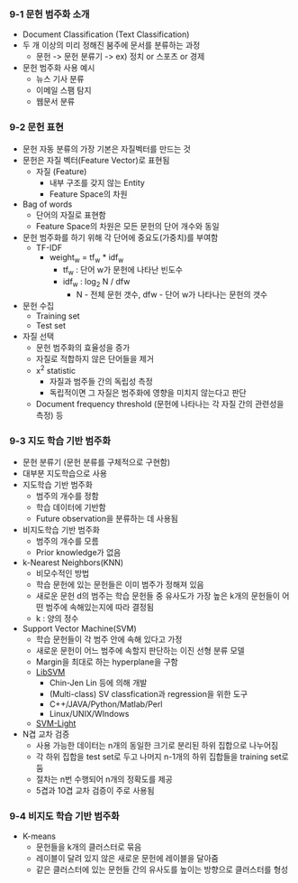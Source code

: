 ### 9-1 문헌 범주화 소개

+ Document Classification (Text Classification)
+ 두 개 이상의 미리 정해진 붐주에 문서를 분류하는 과정
  + 문헌 -> 문헌 분류기 -> ex) 정치 or 스포츠 or 경제
+ 문헌 범주화 사용 예시
  + 뉴스 기사 분류
  + 이메일 스팸 탐지
  + 웹문서 분류

### 9-2 문헌 표현

+ 문헌 자동 분류의 가장 기본은 자질벡터를 만드는 것
+ 문헌은 자질 벡터(Feature Vector)로 표현됨
  + 자질 (Feature)
    + 내부 구조를 갖지 않는 Entity
    + Feature Space의 차원
+ Bag of words
  + 단어의 자질로 표현함
  + Feature Space의 차원은 모든 문헌의 단어 개수와 동일
+ 문헌 범주화를 하기 위해 각 단어에 중요도(가중치)를 부여함
  + TF-IDF
    + weight<sub>w</sub> = tf<sub>w</sub> * idf<sub>w</sub>
      + tf<sub>w</sub> : 단어 w가 문헌에 나타난 빈도수
      + idf<sub>w</sub> :  log<sub>2</sub> N / dfw
        + N - 전체 문헌 갯수, dfw - 단어 w가 나타나는 문헌의 갯수
+ 문헌 수집
  + Training set
  + Test set
+ 자질 선택
  + 문헌 범주화의 효율성을 증가
  + 자질로 적합하지 않은 단어들을 제거
  + x<sup>2</sup> statistic
    + 자질과 범주들 간의 독립성 측정
    + 독립적이면 그 자질은 범주화에 영향을 미치지 않는다고 판단
  + Document frequency threshold (문헌에 나타나는 각 자질 간의 관련성을 측정) 등

### 9-3 지도 학습 기반 범주화

+ 문헌 분류기 (문헌 분류를 구체적으로 구현함)
+ 대부분 지도학습으로 사용
+ 지도학습 기반 범주화
  + 범주의 개수를 정함
  + 학습 데이터에 기반함
  + Future observation을 분류하는 데 사용됨
+ 비지도학습 기반 범주화
  + 범주의 개수를 모름
  + Prior knowledge가 없음
+ k-Nearest Neighbors(KNN)
  + 비모수적인 방법
  + 학습 문헌에 있는 문헌들은 이미 범주가 정해져 있음
  + 새로운 문헌 d의 범주는 학습 문헌들 중 유사도가 가장 높은 k개의 문헌들이 어떤 범주에 속해있는지에 따라 결정됨
  + k : 양의 정수
+ Support Vector Machine(SVM)
  + 학습 문헌들이 각 범주 안에 속해 있다고 가정
  + 새로운 문헌이 어느 범주에 속할지 판단하는 이진 선형 분류 모델
  + Margin을 최대로 하는 hyperplane을 구함
  + [LibSVM](http://www.csie.ntu.edu.tw/~cjlin/libsvm/)
    + Chin-Jen Lin 등에 의해 개발
    + (Multi-class) SV classfication과 regression을 위한 도구
    + C++/JAVA/Python/Matlab/Perl
    + Linux/UNIX/WIndows
  + [SVM-Light](http://svmlight.joachims.org/)
+ N겹 교차 검증
  + 사용 가능한 데이터는 n개의 동일한 크기로 분리된 하위 집합으로 나누어짐
  + 각 하위 집합을 test set로 두고 나머지 n-1개의 하위 집합들을 training set로 둠
  + 절차는 n번 수행되어 n개의 정확도를 제공
  + 5겹과 10겹 교차 검증이 주로 사용됨

### 9-4 비지도 학습 기반 범주화

+ K-means
  + 문헌들을 k개의 클러스터로 묶음
  + 레이블이 달려 있지 않은 새로운 문헌에 레이블을 달아줌
  + 같은 클러스터에 있는 문헌들 간의 유사도를 높이는 방향으로 클러스터를 형성

